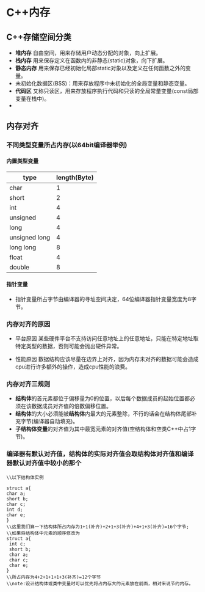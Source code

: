 # C++内存


## C++存储空间分类 


+ **堆内存** 自由空间，用来存储用户动态分配的对象，向上扩展。
+ **栈内存** 用来保存定义在函数内的非静态(static)对象，向下扩展。
+ **静态内存** 用来保存已经初始化局部static对象以及定义在任何函数之外的变量。
+ 未初始化数据区(BSS)：用来存放程序中未初始化的全局变量和静态变量。
+ **代码区** 又称只读区，用来存放程序执行代码和只读的全局常量变量(const局部变量在栈中)。
+ 

 
## 内存对齐

### 不同类型变量所占内存(以64bit编译器举例)
#### 内置类型变量
 |type   | length(Byte)|
 |------ |------       |
 |char   | 1           |
 |short  | 2           |
 |int    | 4           |
 |unsigned|4           |  
 |long   | 4           |
 |unsigned long|4      |
 |long long|8          |
 |float   |4           |
 |double  |8           |

#### 指针变量
+ 指针变量所占字节由编译器的寻址空间决定，64位编译器指针变量宽度为8字节。
### 内存对齐的原因
+ 平台原因 某些硬件平台不支持访问任意地址上的任意地址，只能在特定地址取特定类型的数据，否则可能会抛出硬件异常。

+ 性能原因 数据结构应该尽量在边界上对齐，因为内存未对齐的数据可能会造成cpu进行许多额外的操作，造成cpu性能的浪费。

### 内存对齐三规则

+ **结构体**的首元素都位于偏移量为0的位置，以后每个数据成员的起始位置都必须在该数据成员对齐值的倍数偏移位置。
+ **结构体**的大小必须能被**结构体**内最大的元素整除，不行的话会在结构体尾部补充字节(编译器自动填充)。
+ **子结构体变量**的对齐值为其中最宽元素的对齐值(空结构体和空类C++中占1字节)。

### 编译器有默认对齐值，结构体的实际对齐值会取结构体对齐值和编译器默认对齐值中较小的那个
```
\\以下结构体实例

struct a{
char a;
short b;
char c;
int d;
char e;
}
\\这里我们算一下结构体所占内存为1+1(补齐)+2+1+3(补齐)+4+1+3(补齐)=16个字节;
\\如果将结构体中元素的顺序修改为
struct a{
 int c;
 short b;
 char a;
 char c;
 char e;
}
\\所占内存为4+2+1+1+1+3(补齐)=12个字节
\\note:设计结构体或类中变量时可以优先将占内存大的元素放在前面，相对来说节约内存。
```